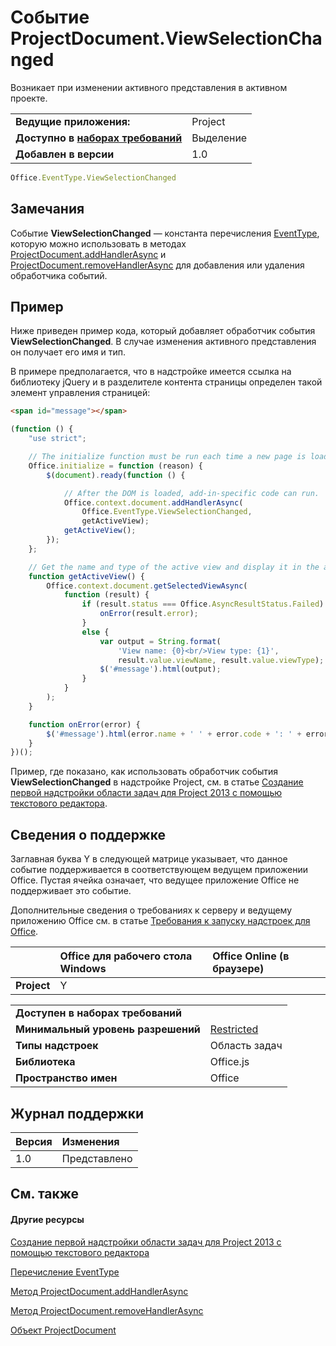

# Событие ProjectDocument.ViewSelectionChanged
Возникает при изменении активного представления в активном проекте.

|||
|:-----|:-----|
|**Ведущие приложения:**|Project|
|**Доступно в [наборах требований](../../docs/overview/specify-office-hosts-and-api-requirements.md)**|Выделение|
|**Добавлен в версии**|1.0|

```js
Office.EventType.ViewSelectionChanged
```


## Замечания

 Событие **ViewSelectionChanged** — константа перечисления [EventType](../../reference/shared/eventtype-enumeration.md), которую можно использовать в методах [ProjectDocument.addHandlerAsync](../../reference/shared/projectdocument.addhandlerasync.md) и [ProjectDocument.removeHandlerAsync](../../reference/shared/projectdocument.removehandlerasync.md) для добавления или удаления обработчика событий.


## Пример

Ниже приведен пример кода, который добавляет обработчик события **ViewSelectionChanged**. В случае изменения активного представления он получает его имя и тип.

В примере предполагается, что в надстройке имеется ссылка на библиотеку jQuery и в разделителе контента страницы определен такой элемент управления страницей:




```HTML
<span id="message"></span>
```




```js
(function () {
    "use strict";

    // The initialize function must be run each time a new page is loaded.
    Office.initialize = function (reason) {
        $(document).ready(function () {

            // After the DOM is loaded, add-in-specific code can run.
            Office.context.document.addHandlerAsync(
                Office.EventType.ViewSelectionChanged,
                getActiveView);
            getActiveView();
        });
    };

    // Get the name and type of the active view and display it in the add-in.
    function getActiveView() {
        Office.context.document.getSelectedViewAsync(
            function (result) {
                if (result.status === Office.AsyncResultStatus.Failed) {
                    onError(result.error);
                }
                else {
                    var output = String.format(
                        'View name: {0}<br/>View type: {1}',
                        result.value.viewName, result.value.viewType);
                    $('#message').html(output);
                }
            }
        );
    }

    function onError(error) {
        $('#message').html(error.name + ' ' + error.code + ': ' + error.message);
    }
})();

```

Пример, где показано, как использовать обработчик события **ViewSelectionChanged** в надстройке Project, см. в статье [Создание первой надстройки области задач для Project 2013 с помощью текстового редактора](../../docs/project/create-your-first-task-pane-add-in-for-project-by-using-a-text-editor.md).


## Сведения о поддержке


Заглавная буква Y в следующей матрице указывает, что данное событие поддерживается в соответствующем ведущем приложении Office. Пустая ячейка означает, что ведущее приложение Office не поддерживает это событие.

Дополнительные сведения о требованиях к серверу и ведущему приложению Office см. в статье [Требования к запуску надстроек для Office](../../docs/overview/requirements-for-running-office-add-ins.md).



||**Office для рабочего стола Windows**|**Office Online (в браузере)**|
|:-----|:-----|:-----|
|**Project**|Y||

|||
|:-----|:-----|
|**Доступен в наборах требований**||
|**Минимальный уровень разрешений**|[Restricted](../../docs/develop/requesting-permissions-for-api-use-in-content-and-task-pane-add-ins.md)|
|**Типы надстроек**|Область задач|
|**Библиотека**|Office.js|
|**Пространство имен**|Office|

## Журнал поддержки



|**Версия**|**Изменения**|
|:-----|:-----|
|1.0|Представлено|

## См. также



#### Другие ресурсы


[Создание первой надстройки области задач для Project 2013 с помощью текстового редактора](../../docs/project/create-your-first-task-pane-add-in-for-project-by-using-a-text-editor.md)
[Перечисление EventType](../../reference/shared/eventtype-enumeration.md)
[Метод ProjectDocument.addHandlerAsync](../../reference/shared/projectdocument.addhandlerasync.md)
[Метод ProjectDocument.removeHandlerAsync](../../reference/shared/projectdocument.removehandlerasync.md)
[Объект ProjectDocument](../../reference/shared/projectdocument.projectdocument.md)

